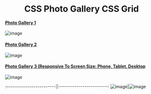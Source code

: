 # <div align="center"> CSS Photo Gallery CSS Grid</div>
#### [Photo Gallery 1](https://github.com/HmSalah/photo-gallery/tree/main/photo%20gallery%201)  ####
![image](https://user-images.githubusercontent.com/74623220/112024556-522fec80-8b02-11eb-968b-771d0601ef9f.png)

#### [Photo Gallery 2](https://github.com/HmSalah/photo-gallery/tree/main/photo%20gallery%202)  ####
![image](https://user-images.githubusercontent.com/74623220/112349712-f480d900-8c96-11eb-9338-a464ee22815d.png)

#### [Photo Gallery 3 (Responsive To Screen Size: Phone, Tablet, Desktop](https://github.com/HmSalah/photo-gallery/tree/main/photo%20gallery%203)  ####
![image](https://user-images.githubusercontent.com/74623220/112348813-2e051480-8c96-11eb-969a-b94cee4c0455.png)



:-------------------------:|:-------------------------:
![image](https://user-images.githubusercontent.com/74623220/112024556-522fec80-8b02-11eb-968b-771d0601ef9f.png)|![image](https://user-images.githubusercontent.com/74623220/112349712-f480d900-8c96-11eb-9338-a464ee22815d.png)
